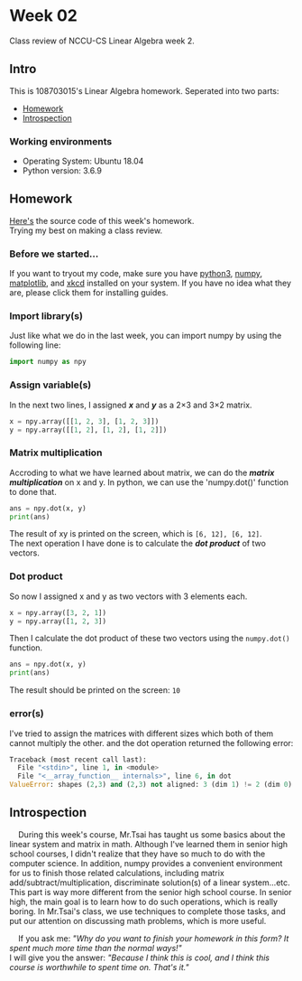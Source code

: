 # Week 02

Class review of NCCU-CS Linear Algebra week 2.

## Intro

This is 108703015's Linear Algebra homework. Seperated into two parts:

 - [Homework](https://github.com/dark9ive/Linear_Algebra-HW/tree/master/week02#homework)
 - [Introspection](https://github.com/dark9ive/Linear_Algebra-HW/tree/master/week02#introspection)

### Working environments

 - Operating System: Ubuntu 18.04
 - Python version: 3.6.9

## Homework

[Here's](https://github.com/dark9ive/Linear_Algebra-HW/blob/master/week02/homework02.py) the source code of this week's homework.  
Trying my best on making a class review.

### Before we started...

If you want to tryout my code, make sure you have [python3](https://wiki.python.org/moin/BeginnersGuide/Download), [numpy](https://www.scipy.org/install.html), [matplotlib](https://matplotlib.org/users/installing.html), and [xkcd](https://xkcd.com/1654/) installed on your system. If you have no idea what they are, please click them for installing guides.

### Import library(s)

Just like what we do in the last week, you can import numpy by using the following line:

```python
import numpy as npy
```

### Assign variable(s)

In the next two lines, I assigned ***x*** and ***y*** as a 2×3 and 3×2 matrix.

```python
x = npy.array([[1, 2, 3], [1, 2, 3]])
y = npy.array([[1, 2], [1, 2], [1, 2]])
```

### Matrix multiplication

Accroding to what we have learned about matrix, we can do the ***matrix multiplication*** on x and y. In python, we can use the 'numpy.dot()' function to done that.

```python
ans = npy.dot(x, y)
print(ans)
```

The result of xy is printed on the screen, which is `[6, 12], [6, 12]`.  
The next operation I have done is to calculate the ***dot product*** of two vectors.  

### Dot product

So now I assigned x and y as two vectors with 3 elements each.

```python
x = npy.array([3, 2, 1])
y = npy.array([1, 2, 3])
```

Then I calculate the dot product of these two vectors using the `numpy.dot()` function.

```python
ans = npy.dot(x, y)
print(ans)
```

The result should be printed on the screen: `10`

### error(s)

I've tried to assign the matrices with different sizes which both of them cannot multiply the other. and the dot operation returned the following error:

```python
Traceback (most recent call last):
  File "<stdin>", line 1, in <module>
  File "<__array_function__ internals>", line 6, in dot
ValueError: shapes (2,3) and (2,3) not aligned: 3 (dim 1) != 2 (dim 0)
```

## Introspection

&nbsp;&nbsp;&nbsp;&nbsp;During this week's course, Mr.Tsai has taught us some basics about the linear system and matrix in math. Although I've learned them in senior high school courses, I didn't realize that they have so much to do with the computer science. In addition, numpy provides a convenient environment for us to finish those related calculations, including matrix add/subtract/multiplication, discriminate solution(s) of a linear system...etc. This part is way more different from the senior high school course. In senior high, the main goal is to learn how to do such operations, which is really boring. In Mr.Tsai's class, we use techniques to complete those tasks, and put our attention on discussing math problems, which is more useful.  
  
&nbsp;&nbsp;&nbsp;&nbsp;If you ask me: *"Why do you want to finish your homework in this form? It spent much more time than the normal ways!"*  
I will give you the answer: *"Because I think this is cool, and I think this course is worthwhile to spent time on. That's it."*
